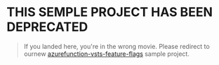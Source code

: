 # THIS SEMPLE PROJECT HAS BEEN DEPRECATED

> If you landed here, you're in the wrong movie. Please redirect to ournew [azurefunction-vsts-feature-flags](https://github.com/ALM-Rangers/azurefunction-vsts-feature-flags) sample project.
